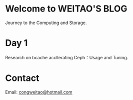# Welcome to WEITAO'S BLOG 
Journey to the Computing and Storage.


# Day 1
Research on bcache accllerating Ceph：Usage and Tuning.

# Contact
Email: congweitao@hotmail.com


